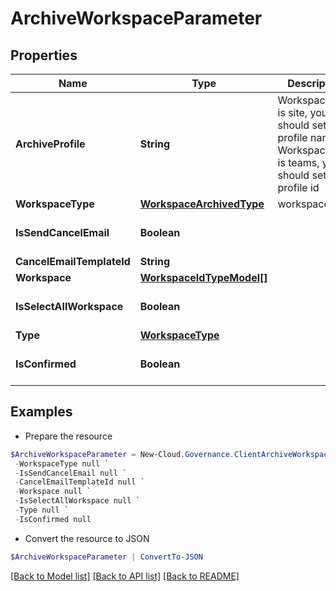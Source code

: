 # ArchiveWorkspaceParameter
## Properties

Name | Type | Description | Notes
------------ | ------------- | ------------- | -------------
**ArchiveProfile** | **String** | WorkspaceType is site, you should set profile name              WorkspaceType is teams, you should set profile id | [optional] 
**WorkspaceType** | [**WorkspaceArchivedType**](WorkspaceArchivedType.md) | workspace type | [optional] 
**IsSendCancelEmail** | **Boolean** |  | [optional] [default to $false]
**CancelEmailTemplateId** | **String** |  | [optional] 
**Workspace** | [**WorkspaceIdTypeModel[]**](WorkspaceIdTypeModel.md) |  | [optional] 
**IsSelectAllWorkspace** | **Boolean** |  | [optional] [default to $false]
**Type** | [**WorkspaceType**](WorkspaceType.md) |  | [optional] 
**IsConfirmed** | **Boolean** |  | [optional] [default to $false]

## Examples

- Prepare the resource
```powershell
$ArchiveWorkspaceParameter = New-Cloud.Governance.ClientArchiveWorkspaceParameter  -ArchiveProfile null `
 -WorkspaceType null `
 -IsSendCancelEmail null `
 -CancelEmailTemplateId null `
 -Workspace null `
 -IsSelectAllWorkspace null `
 -Type null `
 -IsConfirmed null
```

- Convert the resource to JSON
```powershell
$ArchiveWorkspaceParameter | ConvertTo-JSON
```

[[Back to Model list]](../README.md#documentation-for-models) [[Back to API list]](../README.md#documentation-for-api-endpoints) [[Back to README]](../README.md)

